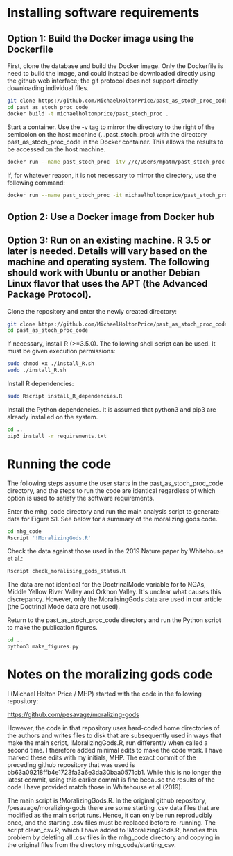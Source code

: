 # Installing software requirements
## Option 1: Build the Docker image using the Dockerfile
First, clone the database and build the Docker image. Only the Dockerfile is need to build the image, and could instead be downloaded directly using the github web interface; the git protocol does not support directly downloading individual files.

```bash
git clone https://github.com/MichaelHoltonPrice/past_as_stoch_proc_code
cd past_as_stoch_proc_code
docker build -t michaelholtonprice/past_stoch_proc .
```

Start a container. Use the -v tag to mirror the directory to the right of the semicolon on the host machine (...past_stoch_proc) with the directory past_as_stoch_proc_code in the Docker container. This allows the results to be accessed on the host machine.

```bash
docker run --name past_stoch_proc -itv //c/Users/mpatm/past_stoch_proc:/past_as_stoch_proc_code
```

If, for whatever reason, it is not necessary to mirror the directory, use the following command:

```bash
docker run --name past_stoch_proc -it michaelholtonprice/past_stoch_proc
```

## Option 2: Use a Docker image from Docker hub

## Option 3: Run on an existing machine. R 3.5 or later is needed. Details will vary based on the machine and operating system. The following should work with Ubuntu or another Debian Linux flavor that uses the APT (the Advanced Package Protocol).

Clone the repository and enter the newly created directory:
```bash
git clone https://github.com/MichaelHoltonPrice/past_as_stoch_proc_code
cd past_as_stoch_proc_code
```

If necessary, install R (>=3.5.0). The following shell script can be used. It must be given execution permissions:
```bash
sudo chmod +x ./install_R.sh
sudo ./install_R.sh
```

Install R dependencies:
```bash
sudo Rscript install_R_dependencies.R
```

Install the Python dependencies. It is assumed that python3 and pip3 are already installed on the system.

```bash
cd ..
pip3 install -r requirements.txt
```

# Running the code
The following steps assume the user starts in the past_as_stoch_proc_code directory, and the steps to run the code are identical regardless of which option is used to satisfy the software requirements.

Enter the mhg_code directory and run the main analysis script to generate data for Figure S1. See below for a summary of the moralizing gods code.

```bash
cd mhg_code
Rscript '!MoralizingGods.R'
```

Check the data against those used in the 2019 Nature paper by Whitehouse et al.:
```bash
Rscript check_moralising_gods_status.R
```

The data are not identical for the DoctrinalMode variable for to NGAs, Middle Yellow River Valley and Orkhon Valley. It's unclear what causes this discrepancy. However, only the MoralisingGods data are used in our article (the Doctrinal Mode data are not used).

Return to the past_as_stoch_proc_code directory and run the Python script to make the publication figures.

```bash
cd ..
python3 make_figures.py
```

# Notes on the moralizing gods code
I (Michael Holton Price / MHP) started with the code in the following repository:

https://github.com/pesavage/moralizing-gods

However, the code in that repository uses hard-coded home directories of the authors and writes files to disk that are subsequently used in ways that make the main script, !MoralizingGods.R, run differently when called a second time. I therefore added minimal edits to make the code work. I have marked these edits with my initials, MHP. The exact commit of the preceding github repository that was used is bb63a09218ffb4e1723fa3a6e3da30baa0571cb1. While this is no longer the latest commit, using this earlier commit is fine because the results of the code I have provided match those in Whitehouse et al (2019).

The main script is !MoralizingGods.R. In the original github repository, /pesavage/moralizing-gods there are some starting .csv data files that are modified as the main script runs. Hence, it can only be run reproducibly once, and the starting .csv files must be replaced before re-running. The script clean_csv.R, which I have added to !MoralizingGods.R, handles this problem by deleting all .csv files in the mhg_code directory and copying in the original files from the directory mhg_code/starting_csv.

